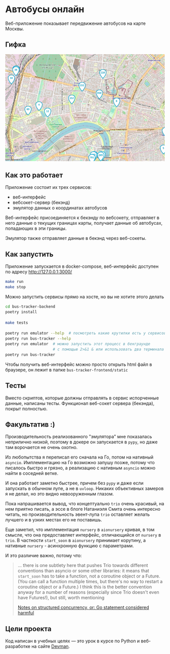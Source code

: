 # Автобусы онлайн

Веб-приложение показывает передвижение автобусов на карте Москвы.

## Гифка

![preview](screenshots/buses.gif)

## Как это работает

Приложение состоит их трех сервисов:
- веб-интерфейс
- вебсокет-сервер (бекэнд)
- эмулятор данных о координатах автобусов

Веб-интерфейс присоединяется к бекэнду по вебсокету, отправляет в него
данные о текущих границах карты, получает данные об автобусах, попадающих
в эти границы.

Эмулятор также отправляет данные в бекэнд через веб-сокеты.

## Как запустить

Приложение запускается в docker-compose, веб-интерфейс доступен по адресу
http://127.0.0.1:3000/

```bash
make run
make stop
```

Можно запустить сервисы прямо на хосте, но вы не хотите этого делать

```bash
cd bus-tracker-backend
poetry install

make tests

poetry run emulator --help  # посмотреть какие крутилки есть у сервисов
poetry run bus-tracker --help
poetry run emulator  # можно запустить этот процесс в бекграунде
                     # с помощью 2>&1 & или использовать два терминала
poetry run bus-tracker
```

Чтобы получить веб-интерфейс можно просто открыть html файл в браузере,
он лежит в папке `bus-tracker-frontend/static`

## Тесты

Вместо скриптов, которые должны отправлять в сервис испорченные данные,
написаны тесты. Функционал веб-сокет сервера (бекэнда), покрыт полностью.

## Факультатив :)

Производительность реализованного "эмулятора" мне показалась неприлично низкой,
поэтому в докере он запускается в `pypy`, но даже там ворочается не очень охотно.

Из любопытства я переписал его сначала на Го, потом на нативный `asyncio`.
Имплементацию на Го возможно запушу позже, потому что писалось быстро и грязно,
а реализацию с нативным `asyncio` можно найти в соседней ветке.

И она работает заметно быстрее, причем без `pypy` и даже если запускать
в обычном лупе, а не в `uvloop`. Никаких объективных замеров я не делал,
но это видно невооруженным глазом.

Пока напрашивается вывод, что концептуально `trio` очень красивый, на нем приятно писать,
а эссе в блоге Натаниэля Смита очень интересно читать, но производительность
эвент-лупа `trio` оставляет желать лучшего и в узких местах его не поставишь.

Еще заметил, что имплементация `nursery` в `aionursery` кривая,
в том смысле, что она предоставляет интерфейс, отличающийся от `nursery` в `trio`.
В частности `start_soon` в `aionursery` принимает корутину,
а нативные `nursery` - асинхронную функцию с параметрами.

И это различие важно, потому что:

> ... there is one subtlety here that pushes Trio towards different conventions
> than asyncio or some other libraries: it means that `start_soon` has to take
> a function, not a coroutine object or a Future. (You can call a function
> multiple times, but there's no way to restart a coroutine object or a Future.)
> I think this is the better convention anyway for a number of reasons
> (especially since Trio doesn't even have Futures!), but still, worth mentioning
>
> [Notes on structured concurrency, or: Go statement considered harmful](https://vorpus.org/blog/notes-on-structured-concurrency-or-go-statement-considered-harmful/#you-can-define-new-types-that-quack-like-a-nursery)

## Цели проекта

Код написан в учебных целях — это урок в курсе по Python
и веб-разработке на сайте [Devman](https://dvmn.org).
